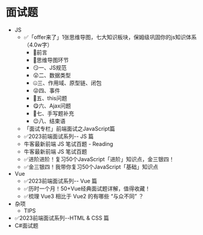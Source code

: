 # 面试题
- JS
    - ✅「offer来了」1张思维导图，七大知识板块，保姆级巩固你的js知识体系（4.0w字）
        - 🧐前言
        - 🥳思维导图环节
        - 😏一、JS规范
        - 😲二、数据类型
        - 🤐三、作用域、原型链、闭包
        - 😜四、事件
        - 🤪五、this问题
        - 😋六、Ajax问题
        - 🥰七、手写题补充
        - 😉八、结束语
    - 「面试专栏」前端面试之JavaScript篇
    - ✅2023前端面试系列-- JS 篇
    - 牛客最新前端 JS 笔试百题 - Reading
    - 牛客最新前端 JS 笔试百题
    - ✅进阶进阶！复习50个JavaScript「进阶」知识点，金三银四！
    - ✅金三银四！我带你复习50个JavaScript「基础」知识点
- Vue
    - ✅2023前端面试系列-- Vue 篇
    - ✅历时一个月！50+Vue经典面试题详解，值得收藏！
    - ✅梳理 Vue3 相比于 Vue2 的有哪些 “与众不同” ？
- 杂项
    - TIPS
- ✅2023前端面试系列--HTML & CSS 篇
- C#面试题